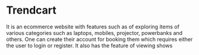 # Trendcart
It is an ecommerce website with features such as of exploring items of various categories such as laptops, mobiles, projector, powerbanks and others. One can create their account for booking them which requires either the user to login or register. It also has the feature of viewing shows






